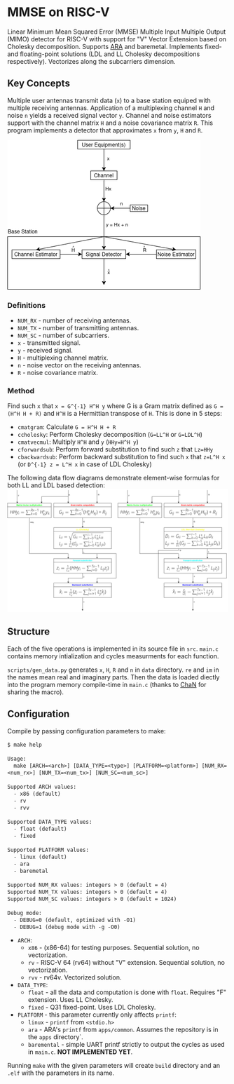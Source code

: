# MMSE on RISC-V

Linear Minimum Mean Squared Error (MMSE) Multiple Input Multiple Output (MIMO) detector for RISC-V with support for "V" Vector Extension based on Cholesky decomposition. Supports [ARA](https://www.github.com/pulp-platform/ara) and baremetal. Implements fixed- and floating-point solutions (LDL and LL Cholesky decompositions respectively). Vectorizes along the subcarriers dimension.

## Key Concepts

Multiple user antennas transmit data (`x`) to a base station equiped with multiple receiving antennas. Application of a multiplexing channel `H` and noise `n` yields a received signal vector `y`. Channel and noise estimators support with the channel matrix `H` and a noise covariance matrix `R`. This program implements a detector that approximates `x` from `y`, `H` and `R`.

![MIMO Detection on base station concept](imgs/MIMOBS.png)

### Definitions

- `NUM_RX` - number of receiving antennas.
- `NUM_TX` - number of transmitting antennas.
- `NUM_SC` - number of subcarriers.
- `x` - transmitted signal.
- `y` - received signal.
- `H` - multiplexing channel matrix.
- `n` - noise vector on the receiving antennas.
- `R` - noise covariance matrix.

### Method

Find such `x` that `x = G^{-1} H^H y` where G is a Gram matrix defined as `G = (H^H H + R)` and `H^H` is a Hermittian transpose of `H`. This is done in 5 steps:
- `cmatgram`: Calculate `G = H^H H + R`
- `ccholesky`: Perform Cholesky decomposition (`G=LL^H` or `G=LDL^H`)
- `cmatvecmul`: Multiply `H^H` and `y` (`HHy=H^H y`)
- `cforwardsub`: Perform forward substitution to find such `z` that `Lz=HHy`
- `cbackwardsub`: Perform backward substitution to find such `x` that `z=L^H x` (or `D^{-1} z = L^H x` in case of LDL Cholesky)

The following data flow diagrams demonstrate element-wise formulas for both LL and LDL based detection:
![The solution data dlow diagrams](imgs/dataflow.png)

## Structure

Each of the five operations is implemented in its source file in `src`. `main.c` contains memory intialization and cycles measurments for each function.

`scripts/gen_data.py` generates `x`, `H`, `R` and `n` in `data` directory. `re` and `im` in the names mean real and imaginary parts. Then the data is loaded diectly into the program memory compile-time in `main.c` (thanks to [ChaN](https://elm-chan.org/junk/32bit/binclude.html) for sharing the macro).

## Configuration

Compile by passing configuration parameters to make:

```
$ make help

Usage:
  make [ARCH=<arch>] [DATA_TYPE=<type>] [PLATFORM=<platform>] [NUM_RX=<num_rx>] [NUM_TX=<num_tx>] [NUM_SC=<num_sc>]

Supported ARCH values:
  - x86 (default)
  - rv
  - rvv

Supported DATA_TYPE values:
  - float (default)
  - fixed

Supported PLATFORM values:
  - linux (default)
  - ara
  - baremetal

Supported NUM_RX values: integers > 0 (default = 4)
Supported NUM_TX values: integers > 0 (default = 4)
Supported NUM_SC values: integers > 0 (default = 1024)

Debug mode:
  - DEBUG=0 (default, optimized with -O1)
  - DEBUG=1 (debug mode with -g -O0)
```

- `ARCH`:
  - `x86` - (x86-64) for testing purposes. Sequential solution, no vectorization.
  - `rv` - RISC-V 64 (rv64) without "V" extension. Sequential solution, no vectorization. 
  - `rvv` - rv64v. Vectorized solution.
- `DATA_TYPE`:
  - `float` - all the data and computation is done with `float`. Requires "F" extension. Uses LL Cholesky.
  - `fixed` - Q31 fixed-point. Uses LDL Cholesky.
- `PLATFORM` - this parameter currently only affects `printf`:
  - `linux` - `printf` from `<stdio.h>`
  - `ara` - ARA's `printf` from `apps/common`. Assumes the repository is in the `apps` directory`.
  - `baremental` - simple UART printf strictly to output the cycles as used in `main.c`. **NOT IMPLEMENTED YET**.

Running `make` with the given parameters will create `build` directory and an `.elf` with the parameters in its name.
